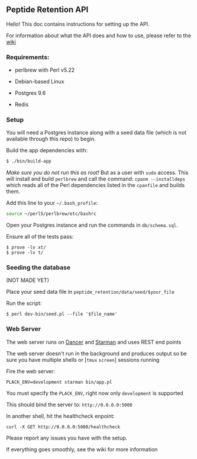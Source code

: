 ## Peptide Retention API

Hello! This doc contains instructions for setting up the API.

For information about what the API does and how to use, please refer to the [wiki](https://github.com/connoryates/peptide_retention/wiki/Overview)

### Requirements:

- perlbrew with Perl v5.22

- Debian-based Linux

- Postgres 9.6

- Redis

### Setup

You will need a Postgres instance along with a seed data file (which is not available through this repo) to begin.

Build the app dependencies with:

```bash
$ ./bin/build-app
```

*Make sure you do not run this as root!* But as a user with ```sudo``` access. This will install and build ```perlbrew```
and call the command: ```cpanm --installdeps``` which reads all of the Perl dependencies listed in the ```cpanfile``` and builds them.

Add this line to your ```~/.bash_profile```:

```bash
source ~/perl5/perlbrew/etc/bashrc
```

Open your Postgres instance and run the commands in ```db/schema.sql```.

Ensure all of the tests pass:

```
$ prove -lv xt/
$ prove -lv t/
```

### Seeding the database

(NOT MADE YET)

Place your seed data file in ```peptide_retention/data/seed/$your_file```

Run the script:

```
$ perl dev-bin/seed.pl --file '$file_name'
```

### Web Server

The web server runs on [Dancer](http://perldancer.org/) and [Starman](http://search.cpan.org/~miyagawa/Starman-0.1000/lib/Starman.pm) and uses REST end points

The web server doesn't run in the background and produces output so be sure you have multiple shells or [```tmux``` ```screen```] sessions running

Fire the web server:

```
PLACK_ENV=development starman bin/app.pl
```

You must specify the ```PLACK_ENV```, right now only ```development``` is supported

This should bind the server to: ```http://0.0.0.0:5000```

In another shell, hit the healthcheck enpoint:

```
curl -X GET http://0.0.0.0:5000/healthcheck
```

Please report any issues you have with the setup.

If everything goes smoothly, see the wiki for more information
